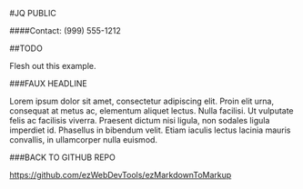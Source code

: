 #JQ PUBLIC

####Contact: (999) 555-1212

##TODO

Flesh out this example.


###FAUX HEADLINE

Lorem ipsum dolor sit amet, consectetur adipiscing elit. Proin elit urna, consequat at metus ac, elementum aliquet lectus. Nulla facilisi. Ut vulputate 
felis ac facilisis viverra. Praesent dictum nisi ligula, non sodales ligula imperdiet id. Phasellus in bibendum velit. Etiam iaculis lectus lacinia mauris 
convallis, in ullamcorper nulla euismod.


###BACK TO GITHUB REPO

https://github.com/ezWebDevTools/ezMarkdownToMarkup